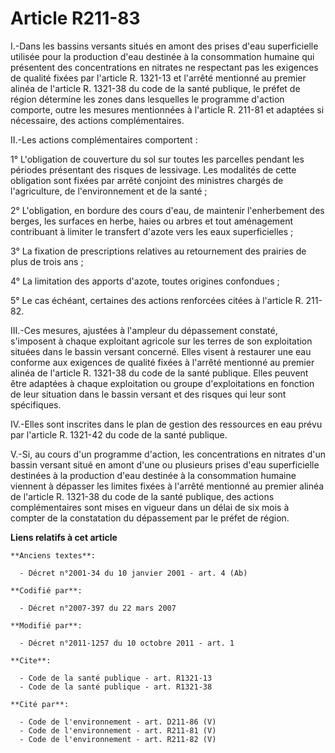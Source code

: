 # Article R211-83

I.-Dans les bassins versants situés en amont des prises d'eau superficielle utilisée pour la production d'eau destinée à la
consommation humaine qui présentent des concentrations en nitrates ne respectant pas les exigences de qualité fixées par
l'article R. 1321-13 et l'arrêté mentionné au premier alinéa de l'article R. 1321-38 du code de la santé publique, le préfet
de région détermine les zones dans lesquelles le programme d'action comporte, outre les mesures mentionnées à l'article R.
211-81 et adaptées si nécessaire, des actions complémentaires. 

II.-Les actions complémentaires comportent : 

1° L'obligation de couverture du sol sur toutes les parcelles pendant les périodes présentant des risques de lessivage. Les
modalités de cette obligation sont fixées par arrêté conjoint des ministres chargés de l'agriculture, de l'environnement et
de la santé ; 

2° L'obligation, en bordure des cours d'eau, de maintenir l'enherbement des berges, les surfaces en herbe, haies ou arbres et
tout aménagement contribuant à limiter le transfert d'azote vers les eaux superficielles ; 

3° La fixation de prescriptions relatives au retournement des prairies de plus de trois ans ; 

4° La limitation des apports d'azote, toutes origines confondues ; 

5° Le cas échéant, certaines des actions renforcées citées à l'article R. 211-82. 

III.-Ces mesures, ajustées à l'ampleur du dépassement constaté, s'imposent à chaque exploitant agricole sur les terres de son
exploitation situées dans le bassin versant concerné. Elles visent à restaurer une eau conforme aux exigences de qualité
fixées à l'arrêté mentionné au premier alinéa de l'article R. 1321-38 du code de la santé publique. Elles peuvent être
adaptées à chaque exploitation ou groupe d'exploitations en fonction de leur situation dans le bassin versant et des risques
qui leur sont spécifiques. 

IV.-Elles sont inscrites dans le plan de gestion des ressources en eau prévu par l'article R. 1321-42 du code de la santé
publique. 

V.-Si, au cours d'un programme d'action, les concentrations en nitrates d'un bassin versant situé en amont d'une ou plusieurs
prises d'eau superficielle destinées à la production d'eau destinée à la consommation humaine viennent à dépasser les limites
fixées à l'arrêté mentionné au premier alinéa de l'article R. 1321-38 du code de la santé publique, des actions
complémentaires sont mises en vigueur dans un délai de six mois à compter de la constatation du dépassement par le préfet de
région.

**Liens relatifs à cet article**

	**Anciens textes**:

	  - Décret n°2001-34 du 10 janvier 2001 - art. 4 (Ab)

	**Codifié par**:

	  - Décret n°2007-397 du 22 mars 2007

	**Modifié par**:

	  - Décret n°2011-1257 du 10 octobre 2011 - art. 1

	**Cite**:

	  - Code de la santé publique - art. R1321-13
	  - Code de la santé publique - art. R1321-38

	**Cité par**:

	  - Code de l'environnement - art. D211-86 (V)
	  - Code de l'environnement - art. R211-81 (V)
	  - Code de l'environnement - art. R211-82 (V)
